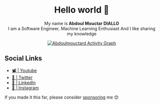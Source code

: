 
<h1 align="center">
  Hello world 👋
</h1>

<p align="center">
  My name is <strong>Abdoul Mouctar DIALLO </strong> <br/> I am a Software Engineer, Machine Learning Enthusiast And I like sharing my knowledge
</p>

<p align="center">
  <a href="https://github-readme-stats.vercel.app/api/top-langs/?username=abdoulmouctard&theme=radical&langs_count=6&layout=compact"><img alt="Abdoulmouctard Activity Graph" src="https://github-readme-stats.vercel.app/api/top-langs/?username=abdoulmouctard&theme=radical&langs_count=6&layout=compact" /></a>
 </p>

## Social Links
- [📽 | Youtube](https://www.youtube.com/channel/UC-HdwNl_cOsfwJTFOz0Is4g)
- [🐥 | Twitter](https://twitter.com/abdoulmouctard)
- [💼 | LinkedIn](https://linkedin.com/in/abdoulmouctard)
- [📸 | Instagram](https://instagram.com/abdoulmouctard)

If you made it this far, please consider [sponsoring](https://github.com/sponsors/abdoulmouctard) me 😊

<!--
**abdoulmouctard/abdoulmouctard** is a ✨ _special_ ✨ repository because its `README.md` (this file) appears on your GitHub profile.

Here are some ideas to get you started:

- 🔭 I’m currently working on ...
- 🌱 I’m currently learning ...
- 👯 I’m looking to collaborate on ...
- 🤔 I’m looking for help with ...
- 💬 Ask me about ...
- 📫 How to reach me: ...
- 😄 Pronouns: ...
- ⚡ Fun fact: ...

Icons: 👋

-->
